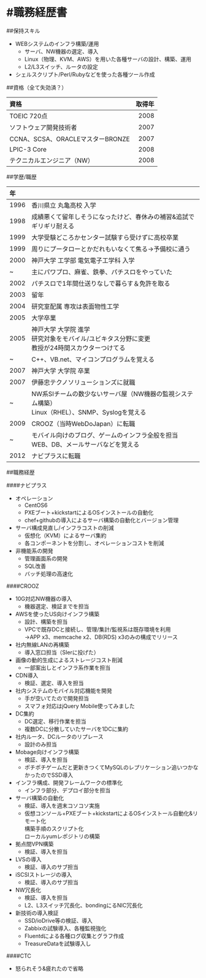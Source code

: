 #職務経歴書
======

##保持スキル

* WEBシステムのインフラ構築/運用
    * サーバ、NW機器の選定、導入
    * Linux（物理、KVM、AWS）を用いた各種サーバの設計、構築、運用
    * L2/L3スイッチ、ルータの設定
* シェルスクリプト/Perl/Rubyなどを使った各種ツール作成

##資格（全て失効済？）

|資格|取得年|
|:----|-------:|
| TOEIC 720点 | 2008 |
| ソフトウェア開発技術者 | 2007 |
| CCNA、SCSA、ORACLEマスターBRONZE | 2007 |
| LPIC-3 Core | 2008 |
| テクニカルエンジニア（NW）| 2008 |

##学歴/職歴

|年||
|:----|:-------|
| 1996 | 香川県立 丸亀高校 入学 |
| 1998 | 成績悪くて留年しそうになったけど、春休みの補習&追試でギリギリ耐える |
| 1999 | 大学受験どころかセンター試験すら受けずに高校卒業 |
| 1999 | 周りにプータローとかだれもいなくて焦る→予備校に通う |
| 2000 | 神戸大学 工学部 電気電子工学科 入学 |
| ~ | 主にパワプロ、麻雀、鉄拳、パチスロをやっていた |
| 2002 | パチスロで1年間仕送りなしで暮らす＆免許を取る |
| 2003 | 留年 |
| 2004 | 研究室配属 専攻は表面物性工学 |
| 2005 | 大学卒業 |
| 2005 | 神戸大学 大学院 進学<br>研究対象をモバイル/ユビキタス分野に変更<br>教授が24時間スカウターつけてる |
| ~ | C++、VB.net、マイコンプログラムを覚える |
| 2007 | 神戸大学 大学院 卒業 |
| 2007 | 伊藤忠テクノソリューションズに就職 |
| ~ | NW系SIチームの数少ないサーバ屋（NW機器の監視システム構築）<br>Linux（RHEL）、SNMP、Syslogを覚える |
| 2009 | CROOZ（当時WebDoJapan）に転職 |
| ~ | モバイル向けのブログ、ゲームのインフラ全般を担当<br>WEB、DB、メールサーバなどを覚える |
| 2012 | ナビプラスに転職 |


##職務経歴

####ナビプラス

* オペレーション
    * CentOS6
    * PXEブート+kickstartによるOSインストールの自動化
    * chef+githubの導入によるサーバ構築の自動化とバージョン管理
* サーバ構成見直し/インフラコストの削減
    * 仮想化（KVM）によるサーバ集約
    * 各コンポーネントを分割し、オペレーションコストを削減
* 非機能系の開発
    * 管理画面系の開発
    * SQL改善
    * バッチ処理の高速化

####CROOZ

* 10G対応NW機器の導入
    * 機器選定、検証までを担当
* AWSを使ったUS向けインフラ構築
    * 設計、構築を担当
    * VPCで既存DCと接続し、管理/集計/監視系は既存環境を利用<br>→APP x3、memcache x2、DB(RDS) x3のみの構成でリリース
* 社内無線LANの再構築
    * 導入窓口担当（SIerに投げた）
* 画像の動的生成によるストレージコスト削減
    * 一部案出しとインフラ系作業を担当
* CDN導入
    * 検証、選定、導入を担当
* 社内システムのモバイル対応機能を開発
    * 手が空いてたので開発担当
    * スマフォ対応はjQuery Mobile使ってみました
* DC集約
    * DC選定、移行作業を担当
    * 複数DCに分散していたサーバを1DCに集約
* 社内ルータ、DCルータのリプレース
    * 設計のみ担当
* Mobage向けインフラ構築
    * 検証、導入を担当
    * ポチポチゲームだと更新きつくてMySQLのレプリケーション追いつかなかったのでSSD導入
* インフラ構成、開発フレームワークの標準化
    * インフラ部分、デプロイ部分を担当
* サーバ構築の自動化
    * 検証、導入を週末コソコソ実施
    * 仮想コンソール+PXEブート+kickstartによるOSインストール自動化&リモート化<br>構築手順のスクリプト化<br>ローカルyumレポジトリの構築
* 拠点間VPN構築
    * 検証、導入を担当
* LVSの導入
    * 検証、導入のサブ担当
* iSCSIストレージの導入
    * 検証、導入のサブ担当
* NW冗長化
    * 検証、導入を担当
    * L2、L3スイッチ冗長化、bondingにるNIC冗長化
* 新技術の導入検証
    * SSD/ioDrive等の検証、導入
    * Zabbixの試験導入、各種監視強化
    * Fluentdによる各種ログ収集とグラフ作成
    * TreasureDataを試験導入し
  
####CTC

* 怒られそう&疲れたので省略
